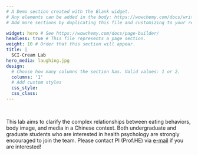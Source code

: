 ```yaml
---
# A Demo section created with the Blank widget.
# Any elements can be added in the body: https://wowchemy.com/docs/writing-markdown-latex/
# Add more sections by duplicating this file and customizing to your requirements.

widget: hero # See https://wowchemy.com/docs/page-builder/
headless: true # This file represents a page section.
weight: 10 # Order that this section will appear.
title: |
  SCI-Cream Lab
hero_media: laughing.jpg
design:
  # Choose how many columns the section has. Valid values: 1 or 2.
  columns: '1'
  # Add custom styles
  css_style:
  css_class:
---
```


<br>

This lab aims to clarify the complex relationships between eating behaviors, body image, and media in a Chinese context. Both undergraduate and graduate students who are interested in health psychology are strongly encouraged to join the team. Please contact PI (Prof.HE) via [e-mail](mailto:hejinbo@cuhk.edu.cn) if you are interested!
